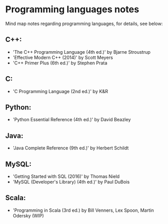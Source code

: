 # Programming languages notes

Mind map notes regarding programming languages, for details, see below:

## C++:
- 'The C++ Programming Language (4th ed.)' by Bjarne Stroustrup
- 'Effective Modern C++ (2014)' by Scott Meyers
- 'C++ Primer Plus (6th ed.)' by Stephen Prata

## C:
- 'C Programming Language (2nd ed.)' by K&R

## Python:
- 'Python Essential Reference (4th ed.)' by David Beazley

## Java:
- 'Java Complete Reference (9th ed.)' by Herbert Schildt

## MySQL:
- 'Getting Started with SQL (2016)' by Thomas Nield
- 'MySQL (Developer's Library) (4th ed.)' by Paul DuBois

## Scala:
- 'Programming in Scala (3rd ed.) by Bill Venners, Lex Spoon, Martin Odersky (WIP)
